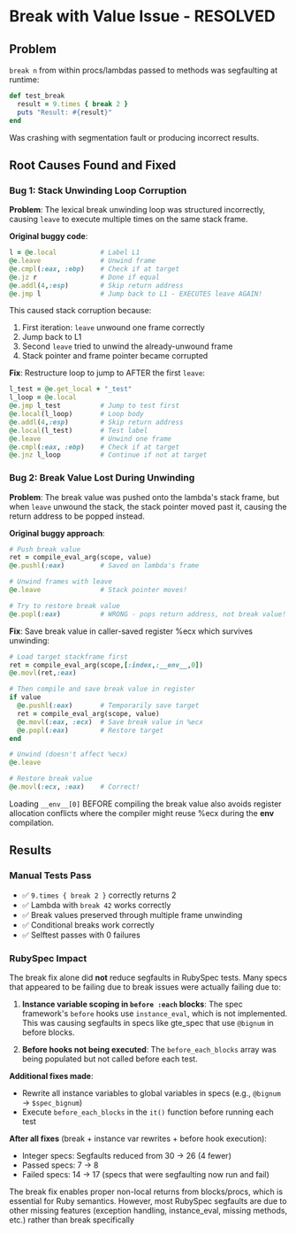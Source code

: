 # Break with Value Issue - RESOLVED

## Problem
`break n` from within procs/lambdas passed to methods was segfaulting at runtime:
```ruby
def test_break
  result = 9.times { break 2 }
  puts "Result: #{result}"
end
```

Was crashing with segmentation fault or producing incorrect results.

## Root Causes Found and Fixed

### Bug 1: Stack Unwinding Loop Corruption
**Problem**: The lexical break unwinding loop was structured incorrectly, causing `leave` to execute multiple times on the same stack frame.

**Original buggy code**:
```ruby
l = @e.local           # Label L1
@e.leave               # Unwind frame
@e.cmpl(:eax, :ebp)    # Check if at target
@e.jz r                # Done if equal
@e.addl(4,:esp)        # Skip return address
@e.jmp l               # Jump back to L1 - EXECUTES leave AGAIN!
```

This caused stack corruption because:
1. First iteration: `leave` unwound one frame correctly
2. Jump back to L1
3. Second `leave` tried to unwind the already-unwound frame
4. Stack pointer and frame pointer became corrupted

**Fix**: Restructure loop to jump to AFTER the first `leave`:
```ruby
l_test = @e.get_local + "_test"
l_loop = @e.local
@e.jmp l_test          # Jump to test first
@e.local(l_loop)       # Loop body
@e.addl(4,:esp)        # Skip return address
@e.local(l_test)       # Test label
@e.leave               # Unwind one frame
@e.cmpl(:eax, :ebp)    # Check if at target
@e.jnz l_loop          # Continue if not at target
```

### Bug 2: Break Value Lost During Unwinding
**Problem**: The break value was pushed onto the lambda's stack frame, but when `leave` unwound the stack, the stack pointer moved past it, causing the return address to be popped instead.

**Original buggy approach**:
```ruby
# Push break value
ret = compile_eval_arg(scope, value)
@e.pushl(:eax)         # Saved on lambda's frame

# Unwind frames with leave
@e.leave               # Stack pointer moves!

# Try to restore break value
@e.popl(:eax)          # WRONG - pops return address, not break value!
```

**Fix**: Save break value in caller-saved register %ecx which survives unwinding:
```ruby
# Load target stackframe first
ret = compile_eval_arg(scope,[:index,:__env__,0])
@e.movl(ret,:eax)

# Then compile and save break value in register
if value
  @e.pushl(:eax)       # Temporarily save target
  ret = compile_eval_arg(scope, value)
  @e.movl(:eax, :ecx)  # Save break value in %ecx
  @e.popl(:eax)        # Restore target
end

# Unwind (doesn't affect %ecx)
@e.leave

# Restore break value
@e.movl(:ecx, :eax)    # Correct!
```

Loading `__env__[0]` BEFORE compiling the break value also avoids register allocation conflicts where the compiler might reuse %ecx during the __env__ compilation.

## Results

### Manual Tests Pass
- ✅ `9.times { break 2 }` correctly returns 2
- ✅ Lambda with `break 42` works correctly
- ✅ Break values preserved through multiple frame unwinding
- ✅ Conditional breaks work correctly
- ✅ Selftest passes with 0 failures

### RubySpec Impact

The break fix alone did **not** reduce segfaults in RubySpec tests. Many specs that appeared to be failing due to break issues were actually failing due to:

1. **Instance variable scoping in `before :each` blocks**: The spec framework's `before` hooks use `instance_eval`, which is not implemented. This was causing segfaults in specs like gte_spec that use `@bignum` in before blocks.

2. **Before hooks not being executed**: The `before_each_blocks` array was being populated but not called before each test.

**Additional fixes made**:
- Rewrite all instance variables to global variables in specs (e.g., `@bignum` → `$spec_bignum`)
- Execute `before_each_blocks` in the `it()` function before running each test

**After all fixes** (break + instance var rewrites + before hook execution):
- Integer specs: Segfaults reduced from 30 → 26 (4 fewer)
- Passed specs: 7 → 8
- Failed specs: 14 → 17 (specs that were segfaulting now run and fail)

The break fix enables proper non-local returns from blocks/procs, which is essential for Ruby semantics. However, most RubySpec segfaults are due to other missing features (exception handling, instance_eval, missing methods, etc.) rather than break specifically
